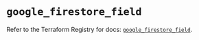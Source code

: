 # `google_firestore_field`

Refer to the Terraform Registry for docs: [`google_firestore_field`](https://registry.terraform.io/providers/hashicorp/google-beta/6.34.0/docs/resources/google_firestore_field).
